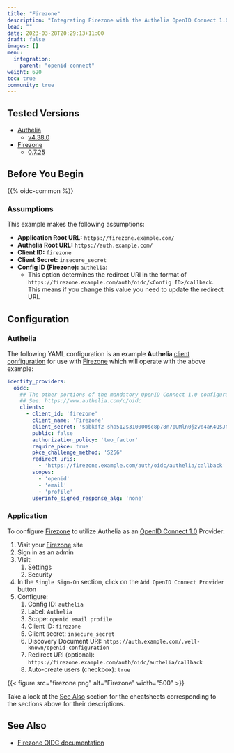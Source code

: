 ```yaml
---
title: "Firezone"
description: "Integrating Firezone with the Authelia OpenID Connect 1.0 Provider."
lead: ""
date: 2023-03-28T20:29:13+11:00
draft: false
images: []
menu:
  integration:
    parent: "openid-connect"
weight: 620
toc: true
community: true
---
```


## Tested Versions

* [Authelia]
  * [v4.38.0](https://github.com/authelia/authelia/releases/tag/v4.38.0)
* [Firezone]
  * [0.7.25](https://github.com/firezone/firezone/releases/tag/0.7.25)

## Before You Begin

{{% oidc-common %}}

### Assumptions

This example makes the following assumptions:

* __Application Root URL:__ `https://firezone.example.com/`
* __Authelia Root URL:__ `https://auth.example.com/`
* __Client ID:__ `firezone`
* __Client Secret:__ `insecure_secret`
* __Config ID (Firezone):__ `authelia`:
    * This option determines the redirect URI in the format of
      `https://firezone.example.com/auth/oidc/<Config ID>/callback`.
      This means if you change this value you need to update the redirect URI.

## Configuration

### Authelia

The following YAML configuration is an example __Authelia__
[client configuration](../../../configuration/identity-providers/openid-connect/clients.md) for use with [Firezone] which
will operate with the above example:

```yaml
identity_providers:
  oidc:
    ## The other portions of the mandatory OpenID Connect 1.0 configuration go here.
    ## See: https://www.authelia.com/c/oidc
    clients:
      - client_id: 'firezone'
        client_name: 'Firezone'
        client_secret: '$pbkdf2-sha512$310000$c8p78n7pUMln0jzvd4aK4Q$JNRBzwAo0ek5qKn50cFzzvE9RXV88h1wJn5KGiHrD0YKtZaR/nCb2CJPOsKaPK0hjf.9yHxzQGZziziccp6Yng'  # The digest of 'insecure_secret'.
        public: false
        authorization_policy: 'two_factor'
        require_pkce: true
        pkce_challenge_method: 'S256'
        redirect_uris:
          - 'https://firezone.example.com/auth/oidc/authelia/callback'
        scopes:
          - 'openid'
          - 'email'
          - 'profile'
        userinfo_signed_response_alg: 'none'
```

### Application

To configure [Firezone] to utilize Authelia as an [OpenID Connect 1.0] Provider:

1. Visit your [Firezone] site
2. Sign in as an admin
3. Visit:
    1. Settings
    2. Security
4. In the `Single Sign-On` section, click on the `Add OpenID Connect Provider` button
5. Configure:
   1. Config ID: `authelia`
   2. Label: `Authelia`
   3. Scope: `openid email profile`
   4. Client ID: `firezone`
   5. Client secret: `insecure_secret`
   6. Discovery Document URI: `https://auth.example.com/.well-known/openid-configuration`
   7. Redirect URI (optional): `https://firezone.example.com/auth/oidc/authelia/callback`
   8. Auto-create users (checkbox): `true`

{{< figure src="firezone.png" alt="Firezone" width="500" >}}

Take a look at the [See Also](#see-also) section for the cheatsheets corresponding to the sections above for their
descriptions.

## See Also

- [Firezone OIDC documentation](https://www.firezone.dev/docs/authenticate/oidc/)

[Authelia]: https://www.authelia.com
[Firezone]: https://www.firezone.dev
[OpenID Connect 1.0]: ../introduction.md
